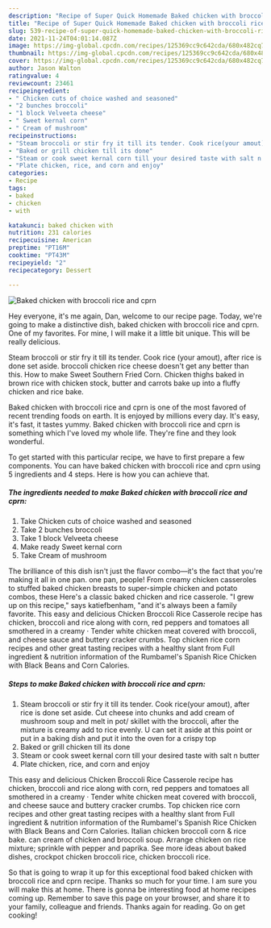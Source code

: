 ```yaml
---
description: "Recipe of Super Quick Homemade Baked chicken with broccoli rice and cprn"
title: "Recipe of Super Quick Homemade Baked chicken with broccoli rice and cprn"
slug: 539-recipe-of-super-quick-homemade-baked-chicken-with-broccoli-rice-and-cprn
date: 2021-11-24T04:01:14.087Z
image: https://img-global.cpcdn.com/recipes/125369cc9c642cda/680x482cq70/baked-chicken-with-broccoli-rice-and-cprn-recipe-main-photo.jpg
thumbnail: https://img-global.cpcdn.com/recipes/125369cc9c642cda/680x482cq70/baked-chicken-with-broccoli-rice-and-cprn-recipe-main-photo.jpg
cover: https://img-global.cpcdn.com/recipes/125369cc9c642cda/680x482cq70/baked-chicken-with-broccoli-rice-and-cprn-recipe-main-photo.jpg
author: Jason Walton
ratingvalue: 4
reviewcount: 23461
recipeingredient:
- " Chicken cuts of choice washed and seasoned"
- "2 bunches broccoli"
- "1 block Velveeta cheese"
- " Sweet kernal corn"
- " Cream of mushroom"
recipeinstructions:
- "Steam broccoli or stir fry it till its tender. Cook rice(your amout), after rice is done set aside. Cut cheese into chunks and add cream of mushroom soup and melt in pot/ skillet with the broccoli, after the mixture is creamy add to rice evenly. U can set it aside at this point or put in a baking dish and put it into the oven for a crispy top"
- "Baked or grill chicken till its done"
- "Steam or cook sweet kernal corn till your desired taste with salt n butter"
- "Plate chicken, rice, and corn and enjoy"
categories:
- Recipe
tags:
- baked
- chicken
- with

katakunci: baked chicken with 
nutrition: 231 calories
recipecuisine: American
preptime: "PT16M"
cooktime: "PT43M"
recipeyield: "2"
recipecategory: Dessert

---
```



![Baked chicken with broccoli rice and cprn](https://img-global.cpcdn.com/recipes/125369cc9c642cda/680x482cq70/baked-chicken-with-broccoli-rice-and-cprn-recipe-main-photo.jpg)

Hey everyone, it's me again, Dan, welcome to our recipe page. Today, we're going to make a distinctive dish, baked chicken with broccoli rice and cprn. One of my favorites. For mine, I will make it a little bit unique. This will be really delicious.

Steam broccoli or stir fry it till its tender. Cook rice (your amout), after rice is done set aside. broccoli chicken rice cheese doesn&#39;t get any better than this. How to make Sweet Southern Fried Corn. Chicken thighs baked in brown rice with chicken stock, butter and carrots bake up into a fluffy chicken and rice bake.

Baked chicken with broccoli rice and cprn is one of the most favored of recent trending foods on earth. It is enjoyed by millions every day. It's easy, it's fast, it tastes yummy. Baked chicken with broccoli rice and cprn is something which I've loved my whole life. They're fine and they look wonderful.


To get started with this particular recipe, we have to first prepare a few components. You can have baked chicken with broccoli rice and cprn using 5 ingredients and 4 steps. Here is how you can achieve that.

<!--inarticleads1-->

##### The ingredients needed to make Baked chicken with broccoli rice and cprn:

1. Take  Chicken cuts of choice washed and seasoned
1. Take 2 bunches broccoli
1. Take 1 block Velveeta cheese
1. Make ready  Sweet kernal corn
1. Take  Cream of mushroom


The brilliance of this dish isn&#39;t just the flavor combo—it&#39;s the fact that you&#39;re making it all in one pan. one pan, people! From creamy chicken casseroles to stuffed baked chicken breasts to super-simple chicken and potato combos, these Here&#39;s a classic baked chicken and rice casserole. &#34;I grew up on this recipe,&#34; says katiefbenham, &#34;and it&#39;s always been a family favorite. This easy and delicious Chicken Broccoli Rice Casserole recipe has chicken, broccoli and rice along with corn, red peppers and tomatoes all smothered in a creamy · Tender white chicken meat covered with broccoli, and cheese sauce and buttery cracker crumbs. Top chicken rice corn recipes and other great tasting recipes with a healthy slant from Full ingredient &amp; nutrition information of the Rumbamel&#39;s Spanish Rice Chicken with Black Beans and Corn Calories. 

<!--inarticleads2-->

##### Steps to make Baked chicken with broccoli rice and cprn:

1. Steam broccoli or stir fry it till its tender. Cook rice(your amout), after rice is done set aside. Cut cheese into chunks and add cream of mushroom soup and melt in pot/ skillet with the broccoli, after the mixture is creamy add to rice evenly. U can set it aside at this point or put in a baking dish and put it into the oven for a crispy top
1. Baked or grill chicken till its done
1. Steam or cook sweet kernal corn till your desired taste with salt n butter
1. Plate chicken, rice, and corn and enjoy


This easy and delicious Chicken Broccoli Rice Casserole recipe has chicken, broccoli and rice along with corn, red peppers and tomatoes all smothered in a creamy · Tender white chicken meat covered with broccoli, and cheese sauce and buttery cracker crumbs. Top chicken rice corn recipes and other great tasting recipes with a healthy slant from Full ingredient &amp; nutrition information of the Rumbamel&#39;s Spanish Rice Chicken with Black Beans and Corn Calories. Italian chicken broccoli corn &amp; rice bake. can cream of chicken and broccoli soup. Arrange chicken on rice mixture; sprinkle with pepper and paprika. See more ideas about baked dishes, crockpot chicken broccoli rice, chicken broccoli rice. 

So that is going to wrap it up for this exceptional food baked chicken with broccoli rice and cprn recipe. Thanks so much for your time. I am sure you will make this at home. There is gonna be interesting food at home recipes coming up. Remember to save this page on your browser, and share it to your family, colleague and friends. Thanks again for reading. Go on get cooking!
